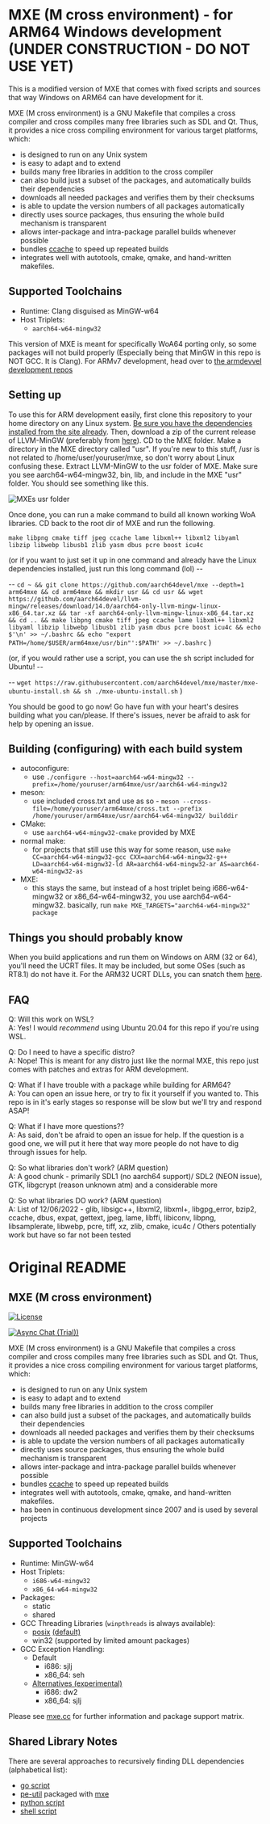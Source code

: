 # MXE (M cross environment) - for ARM64 Windows development (UNDER CONSTRUCTION - DO NOT USE YET)

This is a modified version of MXE that comes with fixed scripts and sources that way Windows on ARM64 can have development for it. 

MXE (M cross environment) is a GNU Makefile that compiles a cross
compiler and cross compiles many free libraries such as SDL and
Qt. Thus, it provides a nice cross compiling environment for
various target platforms, which:

  * is designed to run on any Unix system
  * is easy to adapt and to extend
  * builds many free libraries in addition to the cross compiler
  * can also build just a subset of the packages, and automatically builds their dependencies
  * downloads all needed packages and verifies them by their checksums
  * is able to update the version numbers of all packages automatically
  * directly uses source packages, thus ensuring the whole build mechanism is transparent
  * allows inter-package and intra-package parallel builds whenever possible
  * bundles [ccache](https://ccache.samba.org) to speed up repeated builds
  * integrates well with autotools, cmake, qmake, and hand-written makefiles.
  
## Supported Toolchains

  * Runtime: Clang disguised as MinGW-w64
  * Host Triplets:
    - `aarch64-w64-mingw32`
    
This version of MXE is meant for specifically WoA64 porting only, so some packages will not build properly (Especially being that MinGW in this repo is NOT GCC. It is Clang). For ARMv7 development, head over to [the armdevvel development repos](https://github.com/armdevvel/mxe) 

## Setting up

To use this for ARM development easily, first clone this repository to your home directory on any Linux system. [Be sure you have the dependencies installed from the site already](https://mxe.cc). Then, download a zip of the current release of LLVM-MinGW (preferably from [here](https://github.com/aarch64devel/llvm-mingw/releases)). CD to the MXE folder. Make a directory in the MXE directory called "usr". If you're new to this stuff, /usr is not related to /home/user/youruser/mxe, so don't worry about Linux confusing these. Extract LLVM-MinGW to the usr folder of MXE. Make sure you see aarch64-w64-mingw32, bin, lib, and include in the MXE "usr" folder. You should see something like this.

![MXEs usr folder](images/mxeusr3.png?raw=true)

Once done, you can run a make command to build all known working WoA libraries. CD back to the root dir of MXE and run the following.

`make libpng cmake tiff jpeg ccache lame libxml++ libxml2 libyaml libzip libwebp libusb1 zlib yasm dbus pcre boost icu4c`

(or if you want to just set it up in one command and already have the Linux dependencies installed, just run this long command (lol) --

-- `cd ~ && git clone https://github.com/aarch64devel/mxe --depth=1 arm64mxe && cd arm64mxe && mkdir usr && cd usr && wget https://github.com/aarch64devel/llvm-mingw/releases/download/14.0/aarch64-only-llvm-mingw-linux-x86_64.tar.xz && tar -xf aarch64-only-llvm-mingw-linux-x86_64.tar.xz && cd .. && make libpng cmake tiff jpeg ccache lame libxml++ libxml2 libyaml libzip libwebp libusb1 zlib yasm dbus pcre boost icu4c && echo $'\n' >> ~/.bashrc && echo "export PATH=/home/$USER/arm64mxe/usr/bin"':$PATH' >> ~/.bashrc` )

(or, if you would rather use a script, you can use the sh script included for Ubuntu! -- 

-- `wget https://raw.githubusercontent.com/aarch64devel/mxe/master/mxe-ubuntu-install.sh && sh ./mxe-ubuntu-install.sh` )

You should be good to go now! Go have fun with your heart's desires building what you can/please. If there's issues, never be afraid to ask for help by opening an issue.

## Building (configuring) with each build system

  * autoconfigure:
    - use `./configure --host=aarch64-w64-mingw32 --prefix=/home/youruser/arm64mxe/usr/aarch64-w64-mingw32`
  * meson: 
    - use included cross.txt and use as so - `meson --cross-file=/home/youruser/arm64mxe/cross.txt --prefix /home/youruser/arm64mxe/usr/aarch64-w64-mingw32/ builddir`
  * CMake:
    - use `aarch64-w64-mingw32-cmake` provided by MXE
  * normal make:
    - for projects that still use this way for some reason, use `make CC=aarch64-w64-mingw32-gcc CXX=aarch64-w64-mingw32-g++ LD=aarch64-w64-mignw32-ld AR=aarch64-w64-mingw32-ar AS=aarch64-w64-mingw32-as`
  * MXE:
    - this stays the same, but instead of a host triplet being i686-w64-mingw32 or x86_64-w64-mingw32, you use aarch64-w64-mingw32. basically, run `make MXE_TARGETS="aarch64-w64-mingw32" package`

## Things you should probably know

When you build applications and run them on Windows on ARM (32 or 64), you'll need the UCRT files. It may be included, but some OSes (such as RT8.1) do not have it. For the ARM32 UCRT DLLs, you can snatch them [here](resources/PooCRT.tar.xz).
	
## FAQ

Q: Will this work on WSL?  \
A: Yes! I would *recommend* using Ubuntu 20.04 for this repo if you're using WSL.

Q: Do I need to have a specific distro? \
A: Nope! This is meant for any distro just like the normal MXE, this repo just comes with patches and extras for ARM development.

Q: What if I have trouble with a package while building for ARM64? \
A: You can open an issue here, or try to fix it yourself if you wanted to. This repo is in it's early stages so response will be slow but we'll try and respond ASAP!

Q: What if I have more questions?? \
A: As said, don't be afraid to open an issue for help. If the question is a good one, we will put it here that way more people do not have to dig through issues for help.

Q: So what libraries don't work? (ARM question) \
A: A good chunk - primarily SDL1 (no aarch64 support)/ SDL2 (NEON issue), GTK, libgcrypt (reason unknown atm) and a considerable more

Q: So what libraries DO work? (ARM question) \
A: List of 12/06/2022 - glib, libsigc++, libxml2, libxml+, libgpg_error, bzip2, ccache, dbus, expat, gettext, jpeg, lame, libffi, libiconv, libpng, libsamplerate, libwebp, pcre, tiff, xz, zlib, cmake, icu4c / Others potentially work but have so far not been tested
	
# Original README

## MXE (M cross environment)

[![License][license-badge]][license-page]

[license-page]: LICENSE.md
[license-badge]: https://img.shields.io/badge/License-MIT-brightgreen.svg

[![Async Chat (Trial))](https://img.shields.io/badge/zulip-join_chat-brightgreen.svg)](https://mxe.zulipchat.com/)

MXE (M cross environment) is a GNU Makefile that compiles a cross
compiler and cross compiles many free libraries such as SDL and
Qt. Thus, it provides a nice cross compiling environment for
various target platforms, which:

  * is designed to run on any Unix system
  * is easy to adapt and to extend
  * builds many free libraries in addition to the cross compiler
  * can also build just a subset of the packages, and automatically builds their dependencies
  * downloads all needed packages and verifies them by their checksums
  * is able to update the version numbers of all packages automatically
  * directly uses source packages, thus ensuring the whole build mechanism is transparent
  * allows inter-package and intra-package parallel builds whenever possible
  * bundles [ccache](https://ccache.samba.org) to speed up repeated builds
  * integrates well with autotools, cmake, qmake, and hand-written makefiles.
  * has been in continuous development since 2007 and is used by several projects

## Supported Toolchains

  * Runtime: MinGW-w64
  * Host Triplets:
    - `i686-w64-mingw32`
    - `x86_64-w64-mingw32`
  * Packages:
    - static
    - shared
  * GCC Threading Libraries (`winpthreads` is always available):
    - [posix](https://github.com/mxe/mxe/pull/958) [(default)](https://github.com/mxe/mxe/issues/2258)
    - win32 (supported by limited amount packages)
  * GCC Exception Handling:
    - Default
      - i686: sjlj
      - x86_64: seh
    - [Alternatives (experimental)](https://github.com/mxe/mxe/pull/1664)
      - i686: dw2
      - x86_64: sjlj

Please see [mxe.cc](https://mxe.cc/) for further information and package support matrix.

## Shared Library Notes
There are several approaches to recursively finding DLL dependencies (alphabetical list):
  * [go script](https://github.com/desertbit/gml/blob/master/cmd/gml-copy-dlls/main.go)
  * [pe-util](https://github.com/gsauthof/pe-util) packaged with [mxe](https://github.com/mxe/mxe/blob/master/src/pe-util.mk)
  * [python script](https://github.com/mxe/mxe/blob/master/tools/copydlldeps.py)
  * [shell script](https://github.com/mxe/mxe/blob/master/tools/copydlldeps.md)
